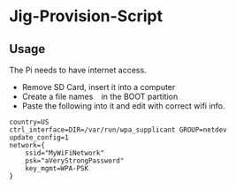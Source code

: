 # Jig-Provision-Script

## Usage
The Pi needs to have internet access.
* Remove SD Card, insert it into a computer
* Create a file names ` ` in the BOOT partition
* Paste the following into it and edit with correct wifi info.
```
country=US
ctrl_interface=DIR=/var/run/wpa_supplicant GROUP=netdev
update_config=1
network={
	ssid="MyWiFiNetwork"
	psk="aVeryStrongPassword"
	key_mgmt=WPA-PSK
}
```
